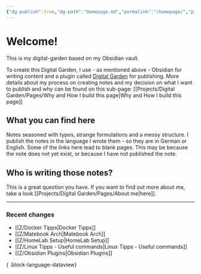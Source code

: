 ```yaml
---
{"dg-publish":true,"dg-path":"Homepage.md","permalink":"/homepage/","pinned":true,"tags":["gardenEntry"],"noteIcon":"","created":"2024-06-15 00:13","updated":"2025-01-05 11:27"}
---
```



# Welcome!

This is my digital-garden based on my Obsidian vault.

To create this Digital Garden, I use - as mentioned above - Obsidian for writing content and a plugin called [Digital Garden](https://github.com/oleeskild/obsidian-digital-garden) for publishing. More details about my process on creating notes and my decision on what I want to publish and why can be found on this sub-page: [[Projects/Digital Garden/Pages/Why and How I build this page\|Why and How I build this page]]
## What you can find here
Notes seasoned with typos, strange formulations and a messy structure. I publish the notes in the language I wrote them - so they are in German or English. Some of the links here lead to blank pages. This may be because the note does not yet exist, or because I have not published the note.

## Who is writing those notes?
This is a great question you have. If you want to find out more about me, take a look [[Projects/Digital Garden/Pages/About me\|here]].

---
### Recent changes
- [[Z/Docker Tipps\|Docker Tipps]]
- [[Z/Matebook Arch\|Matebook Arch]]
- [[Z/HomeLab Setup\|HomeLab Setup]]
- [[Z/Linux Tipps - Useful commands\|Linux Tipps - Useful commands]]
- [[Z/Obsidian Plugins\|Obsidian Plugins]]

{ .block-language-dataview}
